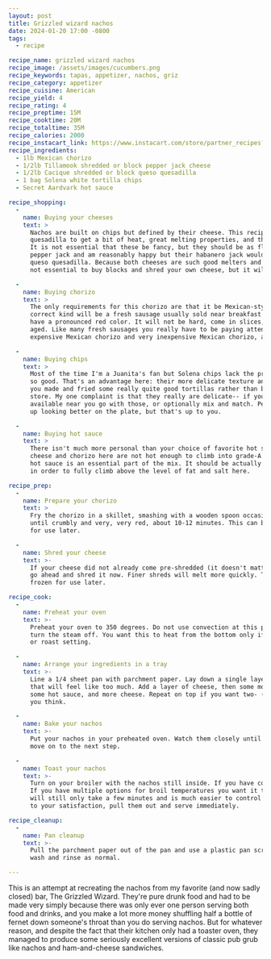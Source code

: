 ```yaml
---
layout: post
title: Grizzled wizard nachos
date: 2024-01-20 17:00 -0800
tags:
  - recipe

recipe_name: grizzled wizard nachos
recipe_image: /assets/images/cucumbers.png
recipe_keywords: tapas, appetizer, nachos, griz
recipe_category: appetizer
recipe_cuisine: American
recipe_yield: 4
recipe_rating: 4
recipe_preptime: 15M
recipe_cooktime: 20M
recipe_totaltime: 35M
recipe_calories: 2000
recipe_instacart_link: https://www.instacart.com/store/partner_recipes?recipeSourceUrl=https%3A%2F%2Fnibbles-and-bits.com%2F2024%2F01%2F21%2Fgrizzled-wizard-nachos.html&aff_id=4149&offer_id=1&content_id=33b6bb41-7684-455f-be1b-cf848d1d3d0d&utm_source=instacart_growth_partnerships&utm_medium=affiliate_recipe_unknown
recipe_ingredients:
  - 1lb Mexican chorizo 
  - 1/2lb Tillamook shredded or block pepper jack cheese
  - 1/2lb Cacique shredded or block queso quesadilla
  - 1 bag Solena white tortilla chips
  - Secret Aardvark hot sauce

recipe_shopping:
  -
    name: Buying your cheeses
    text: >
      Nachos are built on chips but defined by their cheese. This recipe uses a mix of pepper jack and queso
      quesadilla to get a bit of heat, great melting properties, and the richness of the queso quesadilla.
      It is not essential that these be fancy, but they should be as flavorful as you can get. I've used Tillamook
      pepper jack and am reasonably happy but their habanero jack would probably be better. Cacique is my preferred
      queso quesadilla. Because both cheeses are such good melters and we are not forming a sauce with them it is
      not essential to buy blocks and shred your own cheese, but it will save you a good bit of money.

  -
    name: Buying chorizo
    text: >
      The only requirements for this chorizo are that it be Mexican-style chorizo and not Spainish-style. The
      correct kind will be a fresh sausage usually sold near breakfast sausages in the meat department and will
      have a pronounced red color. It will not be hard, come in slices, or otherwise show signs of having been
      aged. Like many fresh sausages you really have to be paying attention to know the difference between very
      expensive Mexican chorizo and very inexpensive Mexican chorizo, and I cheap out here if I can.

  -
    name: Buying chips
    text: >
      Most of the time I'm a Juanita's fan but Solena chips lack the pronounced corn grains that make Juanita's
      so good. That's an advantage here: their more delicate texture and higher oil content lead to a sense that 
      you made and fried some really quite good tortillas rather than buying the cheapest bag of chips at the 
      store. My one complaint is that they really are delicate-- if you have more robust but still smooth chips
      available near you go with those, or optionally mix and match. Personally I find the white corn chips wind
      up looking better on the plate, but that's up to you.

  -
    name: Buying hot sauce
    text: >
      There isn't much more personal than your choice of favorite hot sauces so I won't belabor this point. The
      cheese and chorizo here are not hot enough to climb into grade-A nacho territory for me on their own, so
      hot sauce is an essential part of the mix. It should be actually hot, much hotter than Tobasco or sriracha,
      in order to fully climb above the level of fat and salt here.

recipe_prep:
  -
    name: Prepare your chorizo
    text: >
      Fry the chorizo in a skillet, smashing with a wooden spoon occasionally. Continue to cook
      until crumbly and very, very red, about 10-12 minutes. This can be refrigerated or frozen
      for use later.

  -
    name: Shred your cheese
    text: >-
      If your cheese did not already come pre-shredded (it doesn't matter much for this recipe),
      go ahead and shred it now. Finer shreds will melt more quickly. This can be refrigerated or
      frozen for use later.

recipe_cook:
  -
    name: Preheat your oven
    text: >-
      Preheat your oven to 350 degrees. Do not use convection at this point. If you have a steam oven,
      turn the steam off. You want this to heat from the bottom only if you have a rear heating element
      or roast setting.

  -
    name: Arrange your ingredients in a tray
    text: >-
      Line a 1/4 sheet pan with parchment paper. Lay down a single layer of chips. Then, add an amount of chorizo
      that will feel like too much. Add a layer of cheese, then some more chorizo, whatever other toppings you like, 
      some hot sauce, and more cheese. Repeat on top if you want two- (or three-) layer nachos. Use more cheese than
      you think.

  -
    name: Bake your nachos
    text: >-
      Put your nachos in your preheated oven. Watch them closely until the cheese has melted but not browned, then
      move on to the next step.

  -
    name: Toast your nachos
    text: >-
      Turn on your broiler with the nachos still inside. If you have convection broil this is a good time to use it.
      If you have multiple options for broil temperatures you want it to be a fairly low broil-- 450 to 500 degrees
      will still only take a few minutes and is much easier to control than, say, 1500 degrees. Once they're browned
      to your satisfaction, pull them out and serve immediately.

recipe_cleanup:
  -
    name: Pan cleanup
    text: >-
      Pull the parchment paper out of the pan and use a plastic pan scraper to get any burned-on cheese off. Then
      wash and rinse as normal.

---
```


This is an attempt at recreating the nachos from my favorite (and now sadly closed) bar, The Grizzled Wizard. They're
pure drunk food and had to be made very simply because there was only ever one person serving both food and drinks,
and you make a lot more money shuffling half a bottle of fernet down someone's throat than you do serving nachos. But
for whatever reason, and despite the fact that their kitchen only had a toaster oven, they managed to produce some
seriously excellent versions of classic pub grub like nachos and ham-and-cheese sandwiches.
